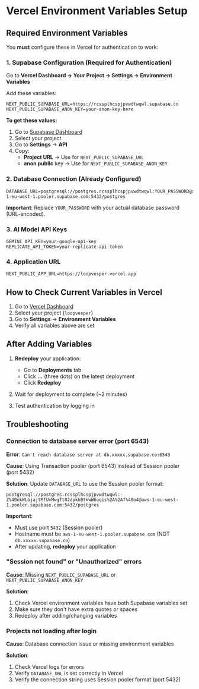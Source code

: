 # Vercel Environment Variables Setup

## Required Environment Variables

You **must** configure these in Vercel for authentication to work:

### 1. Supabase Configuration (Required for Authentication)

Go to **Vercel Dashboard → Your Project → Settings → Environment Variables**

Add these variables:

```
NEXT_PUBLIC_SUPABASE_URL=https://rcssplhcspjpvwdtwqwl.supabase.co
NEXT_PUBLIC_SUPABASE_ANON_KEY=your-anon-key-here
```

**To get these values:**
1. Go to [Supabase Dashboard](https://supabase.com/dashboard)
2. Select your project
3. Go to **Settings** → **API**
4. Copy:
   - **Project URL** → Use for `NEXT_PUBLIC_SUPABASE_URL`
   - **anon public** key → Use for `NEXT_PUBLIC_SUPABASE_ANON_KEY`

### 2. Database Connection (Already Configured)

```
DATABASE_URL=postgresql://postgres.rcssplhcspjpvwdtwqwl:YOUR_PASSWORD@aws-1-eu-west-1.pooler.supabase.com:5432/postgres
```

**Important**: Replace `YOUR_PASSWORD` with your actual database password (URL-encoded).

### 3. AI Model API Keys

```
GEMINI_API_KEY=your-google-api-key
REPLICATE_API_TOKEN=your-replicate-api-token
```

### 4. Application URL

```
NEXT_PUBLIC_APP_URL=https://loopvesper.vercel.app
```

## How to Check Current Variables in Vercel

1. Go to [Vercel Dashboard](https://vercel.com/dashboard)
2. Select your project (`loopvesper`)
3. Go to **Settings** → **Environment Variables**
4. Verify all variables above are set

## After Adding Variables

1. **Redeploy** your application:
   - Go to **Deployments** tab
   - Click **...** (three dots) on the latest deployment
   - Click **Redeploy**

2. Wait for deployment to complete (~2 minutes)

3. Test authentication by logging in

## Troubleshooting

### Connection to database server error (port 6543)

**Error**: `Can't reach database server at db.xxxxx.supabase.co:6543`

**Cause**: Using Transaction pooler (port 6543) instead of Session pooler (port 5432)

**Solution**: Update `DATABASE_URL` to use the Session pooler format:
```
postgresql://postgres.rcssplhcspjpvwdtwqwl:-Z%40nkWLbjajtMfUvMwgTt82dpkhBtkwW6uqis%2A%2Af%40o4@aws-1-eu-west-1.pooler.supabase.com:5432/postgres
```

**Important**:
- Must use port `5432` (Session pooler)
- Hostname must be `aws-1-eu-west-1.pooler.supabase.com` (NOT `db.xxxxx.supabase.co`)
- After updating, **redeploy** your application

### "Session not found" or "Unauthorized" errors

**Cause**: Missing `NEXT_PUBLIC_SUPABASE_URL` or `NEXT_PUBLIC_SUPABASE_ANON_KEY`

**Solution**: 
1. Check Vercel environment variables have both Supabase variables set
2. Make sure they don't have extra quotes or spaces
3. Redeploy after adding/changing variables

### Projects not loading after login

**Cause**: Database connection issue or missing environment variables

**Solution**:
1. Check Vercel logs for errors
2. Verify `DATABASE_URL` is set correctly in Vercel
3. Verify the connection string uses Session pooler format (port 5432)

